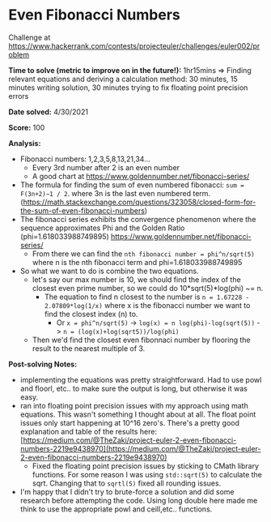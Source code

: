# Even Fibonacci Numbers

Challenge at https://www.hackerrank.com/contests/projecteuler/challenges/euler002/problem

**Time to solve (metric to improve on in the future!):** 1hr15mins => Finding relevant equations and deriving a calculation method: 30 minutes, 15 minutes writing solution, 30 minutes trying to fix floating point precision errors

**Date solved:** 4/30/2021

**Score:** 100

**Analysis:**

- Fibonacci numbers: 1,2,3,5,8,13,21,34...
  - Every 3rd number after 2 is an even number
  - A good chart at https://www.goldennumber.net/fibonacci-series/
- The formula for finding the sum of even numbered fibonacci:  `sum = F(3n+2)−1 / 2`. where 3n is the last even numbered term. (https://math.stackexchange.com/questions/323058/closed-form-for-the-sum-of-even-fibonacci-numbers)
- The fibonacci series exhibits the convergence phenomenon where the sequence approximates Phi and the Golden Ratio (phi=1.618033988749895) https://www.goldennumber.net/fibonacci-series/
  - From there we can find the `nth fibonacci number = phi^n/sqrt(5)` where n is the nth fibonacci term and phi=1.618033988749895
- So what we want to do is combine the two equations.
  - let's say our max number is 10, we should find the index of the closest even prime number, so we could do 10*sqrt(5)*log(phi) ~= n.
    - The equation to find n closest to the number is `n = 1.67228 - 2.07809*log(1/x)` where x is the fibonacci number we want to find the closest index (n) to.
      - Or `x = phi^n/sqrt(5)` -> `log(x) = n log(phi)-log(sqrt(5))` -> `n = (log(x)+log(sqrt5))/log(phi)`
  - Then we'd find the closest even fibonnaci number by flooring the result to the nearest multiple of 3.

**Post-solving Notes:**

- implementing the equations was pretty straightforward. Had to use powl and floorl, etc.. to make sure the output is long, but otherwise it was easy.
- ran into floating point precision issues with my approach using math equations. This wasn't something I thought about at all. The float point issues only start happening at 10^16 zero's. There's a pretty good explanation and table of the results here: [https://medium.com/@TheZaki/project-euler-2-even-fibonacci-numbers-2219e9438970](https://medium.com/@TheZaki/project-euler-2-even-fibonacci-numbers-2219e9438970)
  - Fixed the floating point precision issues by sticking to CMath library functions. For some reason I was using `std::sqrt(5)` to calculate the sqrt. Changing that to `sqrtl(5)` fixed all rounding issues.
- I'm happy that I didn't try to brute-force a solution and did some research before attempting the code. Using long double here made me think to use the appropriate powl and ceill,etc.. functions.
